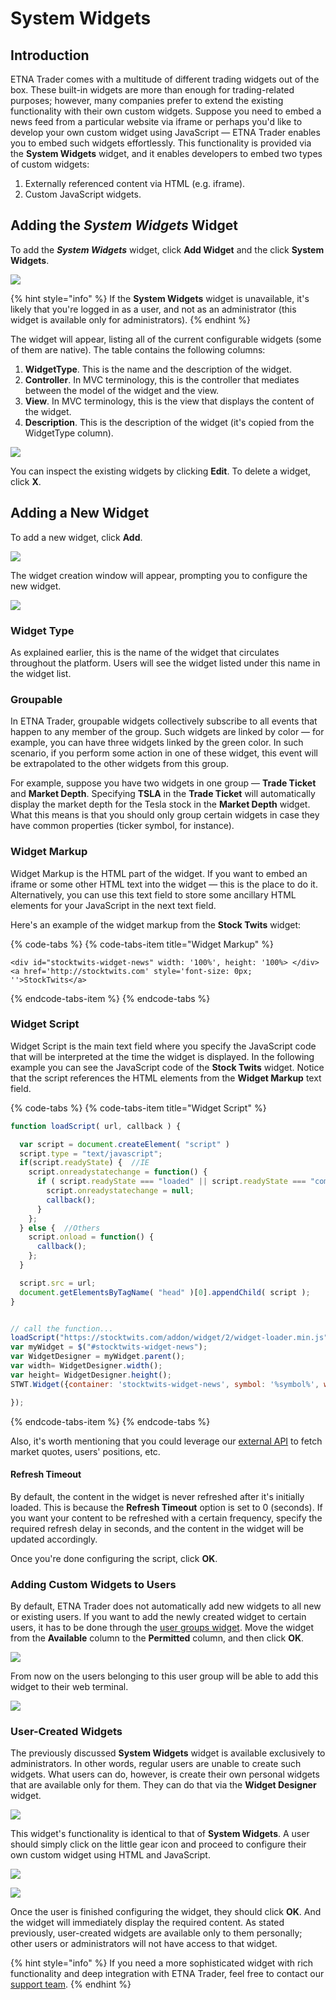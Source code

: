 # System Widgets

## Introduction

ETNA Trader comes with a multitude of different trading widgets out of the box. These built-in widgets are more than enough for trading-related purposes; however, many companies prefer to extend the existing functionality with their own custom widgets. Suppose you need to embed a news feed from a particular website via iframe or perhaps you'd like to develop your own custom widget using JavaScript — ETNA Trader enables you to embed such widgets effortlessly. This functionality is provided via the **System Widgets** widget, and it enables developers to embed two types of custom widgets:

1. Externally referenced content via HTML \(e.g. iframe\).
2. Custom JavaScript widgets.

## Adding the _System Widgets_ Widget

To add the _**System Widgets**_ widget, click **Add Widget** and the click **System Widgets**.

![](../../.gitbook/assets/screenshot-2019-01-28-at-14.15.38.png)

{% hint style="info" %}
If the **System Widgets** widget is unavailable, it's likely that you're logged in as a user, and not as an administrator \(this widget is available only for administrators\).
{% endhint %}

The widget will appear, listing all of the current configurable widgets \(some of them are native\). The table contains the following columns:

1. **WidgetType**. This is the name and the description of the widget.
2. **Controller**. In MVC terminology, this is the controller that mediates between the model of the widget and the view. 
3. **View**. In MVC terminology, this is the view that displays the content of the widget.
4. **Description**. This is the description of the widget \(it's copied from the WidgetType column\).

![](../../.gitbook/assets/screenshot-2019-01-28-at-14.16.25.png)

You can inspect the existing widgets by clicking **Edit**. To delete a widget, click **X**.

## Adding a New Widget

To add a new widget, click **Add**.

![](../../.gitbook/assets/screenshot-2019-01-28-at-15.18.47.png)

The widget creation window will appear, prompting you to configure the new widget.

![](../../.gitbook/assets/screenshot-2019-01-28-at-15.28.22.png)

### Widget Type

As explained earlier, this is the name of the widget that circulates throughout the platform. Users will see the widget listed under this name in the widget list.

### Groupable

In ETNA Trader, groupable widgets collectively subscribe to all events that happen to any member of the group. Such widgets are linked by color — for example, you can have three widgets linked by the green color. In such scenario, if you perform some action in one of these widget, this event will be extrapolated to the other widgets from this group.

For example, suppose you have two widgets in one group — **Trade Ticket** and **Market Depth**. Specifying **TSLA** in the **Trade Ticket** will automatically display the market depth for the Tesla stock in the **Market Depth** widget. What this means is that you should only group certain widgets in case they have common properties \(ticker symbol, for instance\).

### Widget Markup

Widget Markup is the HTML part of the widget. If you want to embed an iframe or some other HTML text into the widget — this is the place to do it. Alternatively, you can use this text field to store some ancillary HTML elements for your JavaScript in the next text field.

Here's an example of the widget markup from the **Stock Twits** widget:

{% code-tabs %}
{% code-tabs-item title="Widget Markup" %}
```markup
<div id="stocktwits-widget-news" width: '100%', height: '100%> </div>
<a href='http://stocktwits.com' style='font-size: 0px; ''>StockTwits</a>
```
{% endcode-tabs-item %}
{% endcode-tabs %}

### Widget Script

Widget Script is the main text field where you specify the JavaScript code that will be interpreted at the time the widget is displayed. In the following example you can see the JavaScript code of the **Stock Twits** widget. Notice that the script references the HTML elements from the **Widget Markup** text field. 

{% code-tabs %}
{% code-tabs-item title="Widget Script" %}
```javascript
function loadScript( url, callback ) {

  var script = document.createElement( "script" )
  script.type = "text/javascript";
  if(script.readyState) {  //IE
    script.onreadystatechange = function() {
      if ( script.readyState === "loaded" || script.readyState === "complete" ) {
        script.onreadystatechange = null;
        callback();
      }
    };
  } else {  //Others
    script.onload = function() {
      callback();
    };
  }

  script.src = url;
  document.getElementsByTagName( "head" )[0].appendChild( script );
}


// call the function...
loadScript("https://stocktwits.com/addon/widget/2/widget-loader.min.js", function() {
var myWidget = $("#stocktwits-widget-news");
var WidgetDesigner = myWidget.parent();
var width= WidgetDesigner.width();
var height= WidgetDesigner.height();
STWT.Widget({container: 'stocktwits-widget-news', symbol: '%symbol%', width: width, height: height,  limit: '150', scrollbars: 'true', streaming: 'true', title: '%symbol%', style: {link_color: '4871a8', link_hover_color: '4871a8', header_text_color: '000000', border_color: 'cecece', divider_color: 'cecece', divider_color: 'cecece', divider_type: 'solid', box_color: 'f5f5f5', stream_color: 'ffffff', text_color: '000000', time_color: '999999'}});

});
```
{% endcode-tabs-item %}
{% endcode-tabs %}

Also, it's worth mentioning that you could leverage our [external API](https://etnatraderapi.atlassian.net/wiki) to fetch market quotes, users' positions, etc.

#### Refresh Timeout

By default, the content in the widget is never refreshed after it's initially loaded. This is because the **Refresh Timeout** option is set to 0 \(seconds\). If you want your content to be refreshed with a certain frequency, specify the required refresh delay in seconds, and the content in the widget will be updated accordingly.

Once you're done configuring the script, click **OK**.

### Adding Custom Widgets to Users

By default, ETNA Trader does not automatically add new widgets to all new or existing users. If you want to add the newly created widget to certain users, it has to be done through the [user groups widget](managing-user-groups.md#widgets). Move the widget from the **Available** column to the **Permitted** column, and then click **OK**.

![](../../.gitbook/assets/screenshot-2019-01-28-at-20.53.42.png)

From now on the users belonging to this user group will be able to add this widget to their web terminal.

![](../../.gitbook/assets/screenshot-2019-01-28-at-21.00.28.png)

### User-Created Widgets

The previously discussed **System Widgets** widget is available exclusively to administrators. In other words, regular users are unable to create such widgets. What users can do, however, is create their own personal widgets that are available only for them. They can do that via the **Widget Designer** widget.

![](../../.gitbook/assets/screenshot-2019-01-28-at-21.09.38.png)

This widget's functionality is identical to that of **System Widgets**. A user should simply click on the little gear icon and proceed to configure their own custom widget using HTML and JavaScript.

![](../../.gitbook/assets/screenshot-2019-01-28-at-21.11.27.png)

![](../../.gitbook/assets/screenshot-2019-01-28-at-21.18.11.png)

Once the user is finished configuring the widget, they should click **OK**. And the widget will immediately display the required content. As stated previously, user-created widgets are available only to them personally; other users or administrators will not have access to that widget.

{% hint style="info" %}
If you need a more sophisticated widget with rich functionality and deep integration with ETNA Trader, feel free to contact our [support team](https://www.etnasoft.com/contact-support/).
{% endhint %}

